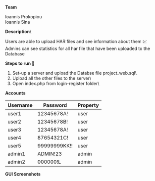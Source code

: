 **Team**

Ioannis Prokopiou\
Ioannis Sina 


**Description**\

Users are able to upload HAR files and see information about them :chart:\
Admins can see statistics for all har file that have been uploaded to the Database


**Steps to run :runner:**

1. Set-up a server and upload the Databse file project_web.sql\
2. Upload all the other files to the server\
3. Open index.php from login-register folder\


**Accounts**

| Username  | Password | Property |
| ------------- | ------------- | ------------- |
| user1 | 12345678A! | user |
| user2 | 12345678B! | user |
| user3 | 12345678A! | user | 
| user4 | 87654321C! | user |
| user5 | 99999999KK!! | user |
| admin1 | ADMIN!23 | admin |
| admin2 | 000000!L | admin |


**GUI Screenshots**

